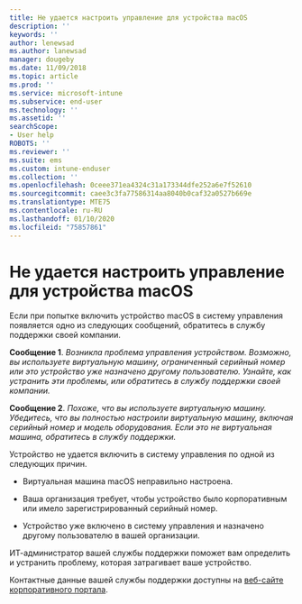```yaml
---
title: Не удается настроить управление для устройства macOS
description: ''
keywords: ''
author: lenewsad
ms.author: lanewsad
manager: dougeby
ms.date: 11/09/2018
ms.topic: article
ms.prod: ''
ms.service: microsoft-intune
ms.subservice: end-user
ms.technology: ''
ms.assetid: ''
searchScope:
- User help
ROBOTS: ''
ms.reviewer: ''
ms.suite: ems
ms.custom: intune-enduser
ms.collection: ''
ms.openlocfilehash: 0ceee371ea4324c31a173344dfe252a6e7f52610
ms.sourcegitcommit: caee3c3fa77586314aa8040b0caf32a0527b669e
ms.translationtype: MTE75
ms.contentlocale: ru-RU
ms.lasthandoff: 01/10/2020
ms.locfileid: "75857861"
---
```

# <a name="unable-to-get-macos-device-managed"></a>Не удается настроить управление для устройства macOS

Если при попытке включить устройство macOS в систему управления появляется одно из следующих сообщений, обратитесь в службу поддержки своей компании.

**Сообщение 1**. *Возникла проблема управления устройством. Возможно, вы используете виртуальную машину, ограниченный серийный номер или это устройство уже назначено другому пользователю. Узнайте, как устранить эти проблемы, или обратитесь в службу поддержки своей компании.*

**Сообщение 2**. *Похоже, что вы используете виртуальную машину. Убедитесь, что вы полностью настроили виртуальную машину, включая серийный номер и модель оборудования. Если это не виртуальная машина, обратитесь в службу поддержки.*  

Устройство не удается включить в систему управления по одной из следующих причин. 

* Виртуальная машина macOS неправильно настроена.   

* Ваша организация требует, чтобы устройство было корпоративным или имело зарегистрированный серийный номер.   

* Устройство уже включено в систему управления и назначено другому пользователю в вашей организации.  

ИТ-администратор вашей службы поддержки поможет вам определить и устранить проблему, которая затрагивает ваше устройство.  

Контактные данные вашей службы поддержки доступны на [веб-сайте корпоративного портала](https://go.microsoft.com/fwlink/?linkid=2010980).
